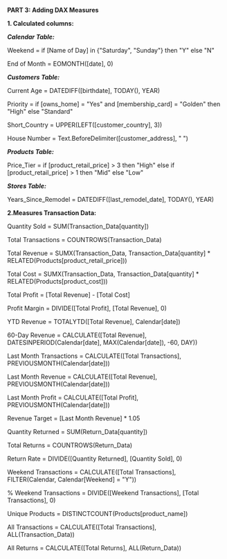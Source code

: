 **PART 3: Adding DAX Measures**



**1. Calculated columns:**


***Calendar Table:***

Weekend = if [Name of Day] in {"Saturday", "Sunday"} then "Y" else "N"

End of Month = EOMONTH([date], 0)

***Customers Table:***

Current Age = DATEDIFF([birthdate], TODAY(), YEAR) 

Priority = if [owns_home] = "Yes" and [membership_card] = "Golden" then "High" else "Standard" 

Short_Country = UPPER(LEFT([customer_country], 3)) 

House Number = Text.BeforeDelimiter([customer_address], " ")

***Products Table:***

Price_Tier = if [product_retail_price] > 3 then "High" else if [product_retail_price] > 1 then "Mid" else "Low" 

***Stores Table:***

Years_Since_Remodel = DATEDIFF([last_remodel_date], TODAY(), YEAR)



**2.Measures Transaction Data:**


Quantity Sold = SUM(Transaction_Data[quantity]) 

Total Transactions = COUNTROWS(Transaction_Data) 

Total Revenue = SUMX(Transaction_Data, Transaction_Data[quantity] * RELATED(Products[product_retail_price])) 

Total Cost = SUMX(Transaction_Data, Transaction_Data[quantity] * RELATED(Products[product_cost])) 

Total Profit = [Total Revenue] - [Total Cost] 

Profit Margin = DIVIDE([Total Profit], [Total Revenue], 0) 

YTD Revenue = TOTALYTD([Total Revenue], Calendar[date]) 

60-Day Revenue = CALCULATE([Total Revenue], DATESINPERIOD(Calendar[date], MAX(Calendar[date]), -60, DAY)) 

Last Month Transactions = CALCULATE([Total Transactions], PREVIOUSMONTH(Calendar[date])) 

Last Month Revenue = CALCULATE([Total Revenue], PREVIOUSMONTH(Calendar[date])) 

Last Month Profit = CALCULATE([Total Profit], PREVIOUSMONTH(Calendar[date])) 

Revenue Target = [Last Month Revenue] * 1.05 

Quantity Returned = SUM(Return_Data[quantity]) 

Total Returns = COUNTROWS(Return_Data) 

Return Rate = DIVIDE([Quantity Returned], [Quantity Sold], 0) 

Weekend Transactions = CALCULATE([Total Transactions], FILTER(Calendar, Calendar[Weekend] = "Y")) 

% Weekend Transactions = DIVIDE([Weekend Transactions], [Total Transactions], 0) 

Unique Products = DISTINCTCOUNT(Products[product_name]) 

All Transactions = CALCULATE([Total Transactions], ALL(Transaction_Data)) 

All Returns = CALCULATE([Total Returns], ALL(Return_Data))
